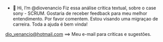 - 👋 Hi, I’m @diovenancio
Fiz essa análise crítica textual, sobre o case sony - SCRUM.
Gostaria de receber feedback para meu melhor entendimento. Por favor comentem.
Estou visando uma migraçao de carreira.
Toda a ajuda é bem vinda!

dio_venancio@hotmail.com ==> Meu e-mail para críticas e sugestões.


